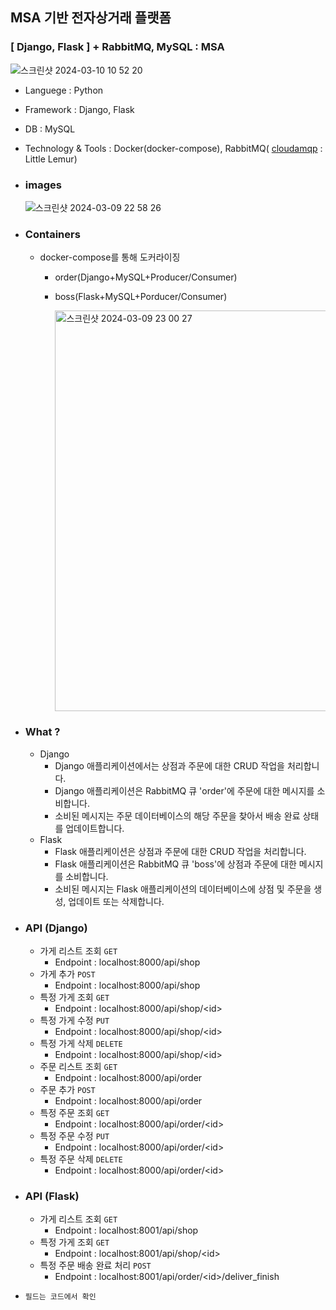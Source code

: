 <h2>MSA 기반 전자상거래 플랫폼</h2>

<h3>[ Django, Flask ] + RabbitMQ, MySQL : MSA</h3>

![스크린샷 2024-03-10 10 52 20](https://github.com/6eom9eun/MSA_shopDeliver/assets/104510730/b6dde1ef-6cda-40be-8bcf-594d9d78ffc2)

- Languege : Python
- Framework : Django, Flask
- DB : MySQL
- Technology & Tools : Docker(docker-compose), RabbitMQ( [cloudamqp](https://www.cloudamqp.com/) : Little Lemur)<br>


- ### images<br>
  ![스크린샷 2024-03-09 22 58 26](https://github.com/6eom9eun/msaStudy/assets/104510730/9bd79e44-8d34-4f86-9f5b-549d4039cfa7)

- ### Containers<br>
  - docker-compose를 통해 도커라이징
      - order(Django+MySQL+Producer/Consumer)
      - boss(Flask+MySQL+Porducer/Consumer)
        
        <img width="641" alt="스크린샷 2024-03-09 23 00 27" src="https://github.com/6eom9eun/msaStudy/assets/104510730/e250d922-785c-45ea-bd90-898da36da4e1">
  
- ### What ?<br>
  - Django
      - Django 애플리케이션에서는 상점과 주문에 대한 CRUD 작업을 처리합니다.
      - Django 애플리케이션은 RabbitMQ 큐 'order'에 주문에 대한 메시지를 소비합니다.
      - 소비된 메시지는 주문 데이터베이스의 해당 주문을 찾아서 배송 완료 상태를 업데이트합니다.
  - Flask
      - Flask 애플리케이션은 상점과 주문에 대한 CRUD 작업을 처리합니다.
      - Flask 애플리케이션은 RabbitMQ 큐 'boss'에 상점과 주문에 대한 메시지를 소비합니다.
      - 소비된 메시지는 Flask 애플리케이션의 데이터베이스에 상점 및 주문을 생성, 업데이트 또는 삭제합니다.

- ### API (Django)<br>
  - 가게 리스트 조회 `GET`
    - Endpoint : localhost:8000/api/shop
  - 가게 추가 `POST`
    - Endpoint : localhost:8000/api/shop
  - 특정 가게 조회 `GET`
    - Endpoint : localhost:8000/api/shop/\<id>
  - 특정 가게 수정 `PUT`
    - Endpoint : localhost:8000/api/shop/\<id>
  - 특정 가게 삭제 `DELETE`
    - Endpoint : localhost:8000/api/shop/\<id>
  - 주문 리스트 조회 `GET`
    - Endpoint : localhost:8000/api/order
  - 주문 추가 `POST`
    - Endpoint : localhost:8000/api/order
  - 특정 주문 조회 `GET`
    - Endpoint : localhost:8000/api/order/\<id>
  - 특정 주문 수정 `PUT`
    - Endpoint : localhost:8000/api/order/\<id>
  - 특정 주문 삭제 `DELETE`
    - Endpoint : localhost:8000/api/order/\<id>
- ### API (Flask)<br>
  - 가게 리스트 조회 `GET`
    - Endpoint : localhost:8001/api/shop
  - 특정 가게 조회 `GET`
    - Endpoint : localhost:8001/api/shop/\<id>
  - 특정 주문 배송 완료 처리 `POST`
    - Endpoint : localhost:8001/api/order/\<id>/deliver_finish
- `필드는 코드에서 확인`
